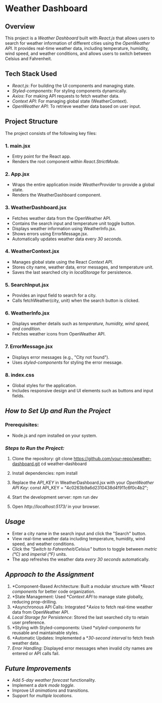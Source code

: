 # Weather Dashboard

## Overview
This project is a *Weather Dashboard* built with *React.js* that allows users to search for weather information of different cities using the *OpenWeather API*. It provides real-time weather data, including temperature, humidity, wind speed, and weather conditions, and allows users to switch between Celsius and Fahrenheit.

## Tech Stack Used
- *React.js*: For building the UI components and managing state.
- *Styled-components*: For styling components dynamically.
- *Axios*: For making API requests to fetch weather data.
- *Context API*: For managing global state (WeatherContext).
- *OpenWeather API*: To retrieve weather data based on user input.

## Project Structure
The project consists of the following key files:

### **1. main.jsx**
- Entry point for the React app.
- Renders the root component <App /> within *React.StrictMode*.

### **2. App.jsx**
- Wraps the entire application inside *WeatherProvider* to provide a global state.
- Renders the WeatherDashboard component.

### **3. WeatherDashboard.jsx**
- Fetches weather data from the OpenWeather API.
- Contains the search input and temperature unit toggle button.
- Displays weather information using WeatherInfo.jsx.
- Shows errors using ErrorMessage.jsx.
- Automatically updates weather data every *30 seconds*.

### **4. WeatherContext.jsx**
- Manages global state using the React *Context API*.
- Stores city name, weather data, error messages, and temperature unit.
- Saves the last searched city in *localStorage* for persistence.

### **5. SearchInput.jsx**
- Provides an input field to search for a city.
- Calls fetchWeather(city, unit) when the search button is clicked.

### **6. WeatherInfo.jsx**
- Displays weather details such as *temperature, humidity, wind speed, and condition*.
- Fetches weather icons from OpenWeather API.

### **7. ErrorMessage.jsx**
- Displays error messages (e.g., "City not found").
- Uses *styled-components* for styling the error message.

### **8. index.css**
- Global styles for the application.
- Includes responsive design and UI elements such as buttons and input fields.

## *How to Set Up and Run the Project*
### Prerequisites:
- Node.js and npm installed on your system.

### *Steps to Run the Project:*
1. Clone the repository:
    git clone https://github.com/your-repo/weather-dashboard.git
   cd weather-dashboard
   
2. Install dependencies:
    npm install
   
3. Replace the *API_KEY* in WeatherDashboard.jsx with your *OpenWeather API Key*:
    const API_KEY = "4c0263b9a6d2310438d4f911c6f0c4b2";
   
4. Start the development server:
    npm run dev
   
5. Open *http://localhost:5173/* in your browser.

## *Usage*
- Enter a city name in the search input and click the "Search" button.
- View real-time weather data including temperature, humidity, wind speed, and weather conditions.
- Click the *"Switch to Fahrenheit/Celsius"* button to toggle between *metric (°C)* and *imperial (°F)* units.
- The app refreshes the weather data *every 30 seconds* automatically.

## *Approach to the Assignment*
1. *Component-Based Architecture: Built a modular structure with **React components* for better code organization.
2. *State Management: Used **Context API* to manage state globally, reducing prop-drilling.
3. *Asynchronous API Calls: Integrated **Axios* to fetch real-time weather data from OpenWeather API.
4. *Local Storage for Persistence*: Stored the last searched city to retain user preference.
5. *Styling with Styled-components: Used **styled-components* for reusable and maintainable styles.
6. *Automatic Updates: Implemented a **30-second interval* to fetch fresh weather data.
7. *Error Handling*: Displayed error messages when invalid city names are entered or API calls fail.

## *Future Improvements*
- Add *5-day weather forecast* functionality.
- Implement a *dark mode toggle*.
- Improve *UI animations* and transitions.
- Support for *multiple locations*.

